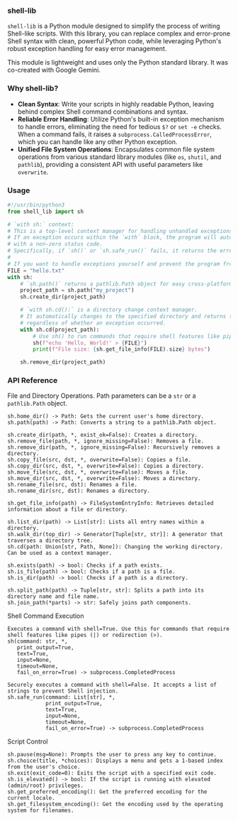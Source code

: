 ### shell-lib

`shell-lib` is a Python module designed to simplify the process of writing Shell-like scripts. With this library, you can replace complex and error-prone Shell syntax with clean, powerful Python code, while leveraging Python's robust exception handling for easy error management.

This module is lightweight and uses only the Python standard library. It was co-created with Google Gemini.

### Why shell-lib?

- **Clean Syntax**: Write your scripts in highly readable Python, leaving behind complex Shell command combinations and syntax.
- **Reliable Error Handling**: Utilize Python's built-in exception mechanism to handle errors, eliminating the need for tedious `$?` or `set -e` checks. When a command fails, it raises a `subprocess.CalledProcessError`, which you can handle like any other Python exception.
- **Unified File System Operations**: Encapsulates common file system operations from various standard library modules (like `os`, `shutil`, and `pathlib`), providing a consistent API with useful parameters like `overwrite`.

### Usage

```python
#!/usr/bin/python3
from shell_lib import sh

# `with sh:` context:
# This is a top-level context manager for handling unhandled exceptions.
# If an exception occurs within the `with` block, the program will automatically exit
# with a non-zero status code.
# Specifically, if `sh()` or `sh.safe_run()` fails, it returns the error exit code from the command.
#
# If you want to handle exceptions yourself and prevent the program from exiting, do not use this context manager.
FILE = "hello.txt"
with sh:
    # `sh.path()` returns a pathlib.Path object for easy cross-platform path manipulation.
    project_path = sh.path("my_project")
    sh.create_dir(project_path)

    # `with sh.cd():` is a directory change context manager.
    # It automatically changes to the specified directory and returns to the previous directory upon exiting,
    # regardless of whether an exception occurred.
    with sh.cd(project_path):
        # Use sh() to run commands that require shell features like pipes or redirection.
        sh(f"echo 'Hello, World!' > {FILE}")
        print(f"File size: {sh.get_file_info(FILE).size} bytes")

    sh.remove_dir(project_path)
```

### API Reference


File and Directory Operations. Path parameters can be a `str` or a `pathlib.Path` object.

```
sh.home_dir() -> Path: Gets the current user's home directory.
sh.path(path) -> Path: Converts a string to a pathlib.Path object.

sh.create_dir(path, *, exist_ok=False): Creates a directory.
sh.remove_file(path, *, ignore_missing=False): Removes a file.
sh.remove_dir(path, *, ignore_missing=False): Recursively removes a directory.
sh.copy_file(src, dst, *, overwrite=False): Copies a file.
sh.copy_dir(src, dst, *, overwrite=False): Copies a directory.
sh.move_file(src, dst, *, overwrite=False): Moves a file.
sh.move_dir(src, dst, *, overwrite=False): Moves a directory.
sh.rename_file(src, dst): Renames a file.
sh.rename_dir(src, dst): Renames a directory.

sh.get_file_info(path) -> FileSystemEntryInfo: Retrieves detailed information about a file or directory.

sh.list_dir(path) -> List[str]: Lists all entry names within a directory.
sh.walk_dir(top_dir) -> Generator[Tuple[str, str]]: A generator that traverses a directory tree.
sh.cd(path: Union[str, Path, None]): Changing the working directory. Can be used as a context manager.

sh.exists(path) -> bool: Checks if a path exists.
sh.is_file(path) -> bool: Checks if a path is a file.
sh.is_dir(path) -> bool: Checks if a path is a directory.

sh.split_path(path) -> Tuple[str, str]: Splits a path into its directory name and file name.
sh.join_path(*parts) -> str: Safely joins path components.
```

Shell Command Execution

```
Executes a command with shell=True. Use this for commands that require shell features like pipes (|) or redirection (>).
sh(command: str, *,
   print_output=True,
   text=True,
   input=None,
   timeout=None,
   fail_on_error=True) -> subprocess.CompletedProcess

Securely executes a command with shell=False. It accepts a list of strings to prevent Shell injection.
sh.safe_run(command: List[str], *,
            print_output=True,
            text=True,
            input=None,
            timeout=None,
            fail_on_error=True) -> subprocess.CompletedProcess
```

Script Control

```
sh.pause(msg=None): Prompts the user to press any key to continue.
sh.choice(title, *choices): Displays a menu and gets a 1-based index from the user's choice.
sh.exit(exit_code=0): Exits the script with a specified exit code.
sh.is_elevated() -> bool: If the script is running with elevated (admin/root) privileges.
sh.get_preferred_encoding(): Get the preferred encoding for the current locale.
sh.get_filesystem_encoding(): Get the encoding used by the operating system for filenames.
```